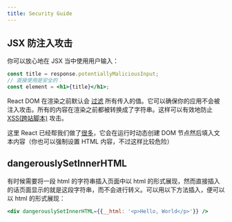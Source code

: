 ```yaml
---
title: Security Guide
---
```


## JSX 防注入攻击

你可以放心地在 JSX 当中使用用户输入：

```jsx
const title = response.potentiallyMaliciousInput;
// 直接使用是安全的：
const element = <h1>{title}</h1>;
```

React DOM 在渲染之前默认会 [过滤](http://stackoverflow.com/questions/7381974/which-characters-need-to-be-escaped-on-html) 所有传入的值。它可以确保你的应用不会被注入攻击。所有的内容在渲染之前都被转换成了字符串。这样可以有效地防止 [XSS\(跨站脚本\)](https://en.wikipedia.org/wiki/Cross-site_scripting) 攻击。

这里 React 已经帮我们做了[很多](https://facebook.github.io/react/docs/introducing-jsx.html#jsx-prevents-injection-attacks)，它会在运行时动态创建 DOM 节点然后填入文本内容（你也可以强制设置 HTML 内容，不过这样比较危险）

## dangerouslySetInnerHTML

有时候需要将一段 html 的字符串插入页面中以 html 的形式展现，然而直接插入的话页面显示的就是这段字符串，而不会进行转义。可以用以下方法插入，便可以以 html 的形式展现：

```jsx
<div dangerouslySetInnerHTML={{__html: '<p>Hello, World</p>'}} />
```

